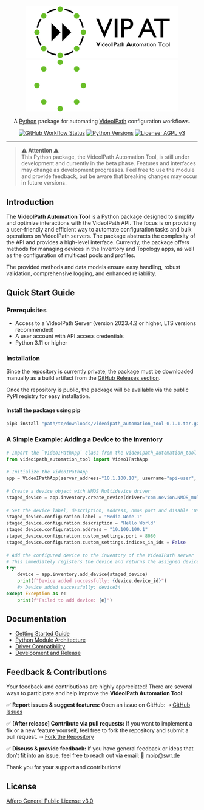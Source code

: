 <div align="center">
  <img src="./docs/images/logo-lightmode.svg#gh-light-mode-only" width="400" />
  <img src="./docs/images/logo-darkmode.svg#gh-dark-mode-only" width="400" />
</div>

<p align="center">A <a href="https://www.python.org" target="_blank" rel="noopener noreferrer">Python</a> package for automating <a href="https://nevion.com/videoipath" target="_blank" rel="noopener noreferrer">VideoIPath</a> configuration workflows.</p>

<div align="center">

[![GitHub Workflow Status](https://github.com/SWR-MoIP/VideoIPath-Automation-Tool/actions/workflows/ci.yml/badge.svg)](https://github.com/SWR-MoIP/VideoIPath-Automation-Tool/actions/workflows/ci.yml)
[![Python Versions](https://img.shields.io/badge/python-3.11%20|%203.12%20|%203.13-blue)](https://github.com/SWR-MoIP/VideoIPath-Automation-Tool)
[![License: AGPL v3](https://img.shields.io/badge/License-AGPL_v3-blue.svg)](LICENSE)

</div>

<hr />

> **⚠️ Attention ⚠️**<br>
>This Python package, the VideoIPath Automation Tool, is still under development and currently in the beta phase. Features and interfaces may change as development progresses. Feel free to use the module and provide feedback, but be aware that breaking changes may occur in future versions.

## Introduction

The **VideoIPath Automation Tool** is a Python package designed to simplify and optimize interactions with the VideoIPath API. The focus is on providing a user-friendly and efficient way to automate configuration tasks and bulk operations on VideoIPath servers. The package abstracts the complexity of the API and provides a high-level interface. Currently, the package offers methods for managing devices  in the Inventory and Topology apps, as well as the configuration of multicast pools and profiles.

The provided methods and data models ensure easy handling, robust validation, comprehensive logging, and enhanced reliability.

## Quick Start Guide

### Prerequisites

- Access to a VideoIPath Server (version 2023.4.2 or higher, LTS versions recommended)
- A user account with API access credentials
- Python 3.11 or higher

### Installation

Since the repository is currently private, the package must be downloaded manually as a build artifact from the [GitHub Releases section](https://github.com/SWR-MoIP/VideoIPath-Automation-Tool/releases).

Once the repository is public, the package will be available via the public PyPI registry for easy installation.

#### Install the package using pip

```bash
pip3 install "path/to/downloads/videoipath_automation_tool-0.1.1.tar.gz"
```

### A Simple Example: Adding a Device to the Inventory

```python
# Import the `VideoIPathApp` class from the videoipath_automation_tool package
from videoipath_automation_tool import VideoIPathApp

# Initialize the VideoIPathApp
app = VideoIPathApp(server_address="10.1.100.10", username="api-user", password="veryStrongPassword")

# Create a device object with NMOS Multidevice driver
staged_device = app.inventory.create_device(driver="com.nevion.NMOS_multidevice-0.1.0")

# Set the device label, description, address, nmos port and disable 'Use indices in IDs' option
staged_device.configuration.label = "Media-Node-1"
staged_device.configuration.description = "Hello World"
staged_device.configuration.address = "10.100.100.1"
staged_device.configuration.custom_settings.port = 8080
staged_device.configuration.custom_settings.indices_in_ids = False

# Add the configured device to the inventory of the VideoIPath server
# This immediately registers the device and returns the assigned device object.
try:
    device = app.inventory.add_device(staged_device)
    print(f"Device added successfully: {device.device_id}")
    #> Device added successfully: device34
except Exception as e:
    print(f"Failed to add device: {e}")
```

## Documentation

- [Getting Started Guide](./docs/getting-started-guide/README.md)
- [Python Module Architecture](./docs/python-module-architecture.md)
- [Driver Compatibility](./docs/driver-compatibility.md)
- [Development and Release](./docs/development-and-release.md)

## Feedback & Contributions

Your feedback and contributions are highly appreciated! There are several ways to participate and help improve the **VideoIPath Automation Tool**:

<p>
  ✅ <strong>Report issues & suggest features:</strong> Open an issue on GitHub:  
  ➝ <a href="https://github.com/SWR-MoIP/VideoIPath-Automation-Tool/issues">GitHub Issues</a>
</p>

<p>
  ✅ <strong>[After release] Contribute via pull requests:</strong> If you want to implement a fix or a new feature yourself, feel free to fork the repository and submit a pull request.  
  ➝ <a href="https://github.com/SWR-MoIP/VideoIPath-Automation-Tool/fork">Fork the Repository</a>
</p>

<p>
  ✅ <strong>Discuss & provide feedback:</strong> If you have general feedback or ideas that don’t fit into an issue, feel free to reach out via email:  
  📧 <a href="mailto:moip@swr.de">moip@swr.de</a>
</p>

Thank you for your support and contributions!

## License

[Affero General Public License v3.0](LICENSE)
